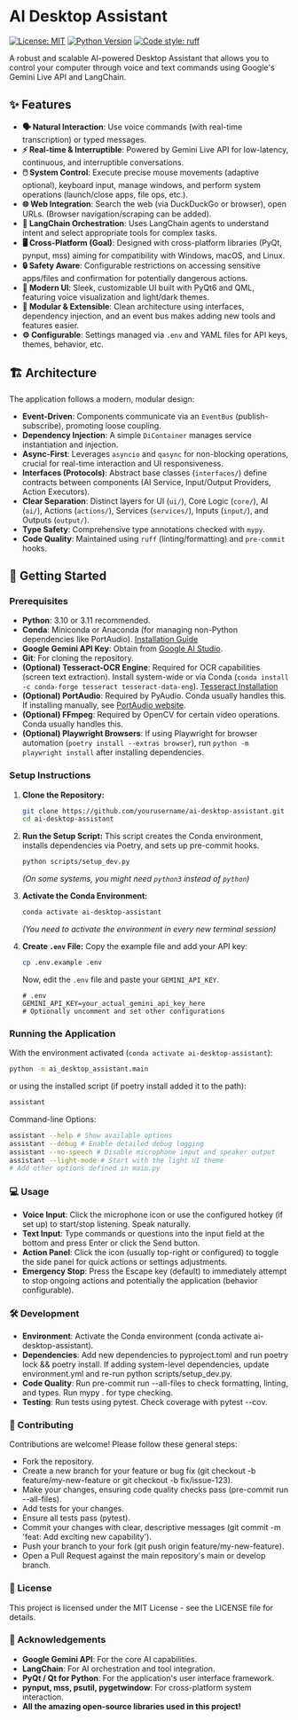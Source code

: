 # AI Desktop Assistant

[![License: MIT](https://img.shields.io/badge/License-MIT-yellow.svg)](https://opensource.org/licenses/MIT)
[![Python Version](https://img.shields.io/badge/python-3.10+-blue.svg)](https://www.python.org/downloads/)
[![Code style: ruff](https://img.shields.io/endpoint?url=https://raw.githubusercontent.com/astral-sh/ruff/main/assets/badge/v2.json)](https://github.com/astral-sh/ruff)

A robust and scalable AI-powered Desktop Assistant that allows you to control your computer through voice and text commands using Google's Gemini Live API and LangChain.

<!-- ![AI Desktop Assistant Screenshot](docs/screenshot.png) -->
<!-- TODO: Add a screenshot or GIF demo -->

## ✨ Features

- **🗣️ Natural Interaction**: Use voice commands (with real-time transcription) or typed messages.
- **⚡ Real-time & Interruptible**: Powered by Gemini Live API for low-latency, continuous, and interruptible conversations.
- **🖱️ System Control**: Execute precise mouse movements (adaptive optional), keyboard input, manage windows, and perform system operations (launch/close apps, file ops, etc.).
- **🌐 Web Integration**: Search the web (via DuckDuckGo or browser), open URLs. (Browser navigation/scraping can be added).
- **🧠 LangChain Orchestration**: Uses LangChain agents to understand intent and select appropriate tools for complex tasks.
- **🖥️ Cross-Platform (Goal)**: Designed with cross-platform libraries (PyQt, pynput, mss) aiming for compatibility with Windows, macOS, and Linux.
- **🔒 Safety Aware**: Configurable restrictions on accessing sensitive apps/files and confirmation for potentially dangerous actions.
- **🎨 Modern UI**: Sleek, customizable UI built with PyQt6 and QML, featuring voice visualization and light/dark themes.
- **🔧 Modular & Extensible**: Clean architecture using interfaces, dependency injection, and an event bus makes adding new tools and features easier.
- **⚙️ Configurable**: Settings managed via `.env` and YAML files for API keys, themes, behavior, etc.

## 🏗️ Architecture

The application follows a modern, modular design:

- **Event-Driven**: Components communicate via an `EventBus` (publish-subscribe), promoting loose coupling.
- **Dependency Injection**: A simple `DiContainer` manages service instantiation and injection.
- **Async-First**: Leverages `asyncio` and `qasync` for non-blocking operations, crucial for real-time interaction and UI responsiveness.
- **Interfaces (Protocols)**: Abstract base classes (`interfaces/`) define contracts between components (AI Service, Input/Output Providers, Action Executors).
- **Clear Separation**: Distinct layers for UI (`ui/`), Core Logic (`core/`), AI (`ai/`), Actions (`actions/`), Services (`services/`), Inputs (`input/`), and Outputs (`output/`).
- **Type Safety**: Comprehensive type annotations checked with `mypy`.
- **Code Quality**: Maintained using `ruff` (linting/formatting) and `pre-commit` hooks.

## 🚀 Getting Started

### Prerequisites

- **Python**: 3.10 or 3.11 recommended.
- **Conda**: Miniconda or Anaconda (for managing non-Python dependencies like PortAudio). [Installation Guide](https://docs.conda.io/projects/conda/en/latest/user-guide/install/)
- **Google Gemini API Key**: Obtain from [Google AI Studio](https://ai.google.dev/).
- **Git**: For cloning the repository.
- **(Optional) Tesseract-OCR Engine**: Required for OCR capabilities (screen text extraction). Install system-wide or via Conda (`conda install -c conda-forge tesseract tesseract-data-eng`). [Tesseract Installation](https://tesseract-ocr.github.io/tessdoc/Installation.html)
- **(Optional) PortAudio**: Required by PyAudio. Conda usually handles this. If installing manually, see [PortAudio website](http://www.portaudio.com/download.html).
- **(Optional) FFmpeg**: Required by OpenCV for certain video operations. Conda usually handles this.
- **(Optional) Playwright Browsers**: If using Playwright for browser automation (`poetry install --extras browser`), run `python -m playwright install` after installing dependencies.

### Setup Instructions

1.  **Clone the Repository:**

    ```bash
    git clone https://github.com/yourusername/ai-desktop-assistant.git # Replace with your repo URL
    cd ai-desktop-assistant
    ```

2.  **Run the Setup Script:**
    This script creates the Conda environment, installs dependencies via Poetry, and sets up pre-commit hooks.

    ```bash
    python scripts/setup_dev.py
    ```

    _(On some systems, you might need `python3` instead of `python`)_

3.  **Activate the Conda Environment:**

    ```bash
    conda activate ai-desktop-assistant
    ```

    _(You need to activate the environment in every new terminal session)_

4.  **Create `.env` File:**
    Copy the example file and add your API key:

    ```bash
    cp .env.example .env
    ```

    Now, edit the `.env` file and paste your `GEMINI_API_KEY`.

    ```dotenv
    # .env
    GEMINI_API_KEY=your_actual_gemini_api_key_here
    # Optionally uncomment and set other configurations
    ```

### Running the Application

With the environment activated (`conda activate ai-desktop-assistant`):

```bash
python -m ai_desktop_assistant.main
```

or using the installed script (if poetry install added it to the path):

```bash
assistant
```

Command-line Options:

```bash
assistant --help # Show available options
assistant --debug # Enable detailed debug logging
assistant --no-speech # Disable microphone input and speaker output
assistant --light-mode # Start with the light UI theme
# Add other options defined in main.py
```

### 💻 Usage

- **Voice Input**: Click the microphone icon or use the configured hotkey (if set up) to start/stop listening. Speak naturally.
- **Text Input**: Type commands or questions into the input field at the bottom and press Enter or click the Send button.
- **Action Panel**: Click the icon (usually top-right or configured) to toggle the side panel for quick actions or settings adjustments.
- **Emergency Stop**: Press the Escape key (default) to immediately attempt to stop ongoing actions and potentially the application (behavior configurable).

### 🛠️ Development

- **Environment**: Activate the Conda environment (conda activate ai-desktop-assistant).
- **Dependencies**: Add new dependencies to pyproject.toml and run poetry lock && poetry install. If adding system-level dependencies, update environment.yml and re-run python scripts/setup_dev.py.
- **Code Quality**: Run pre-commit run --all-files to check formatting, linting, and types. Run mypy . for type checking.
- **Testing**: Run tests using pytest. Check coverage with pytest --cov.

### 🤝 Contributing

Contributions are welcome! Please follow these general steps:

- Fork the repository.
- Create a new branch for your feature or bug fix (git checkout -b feature/my-new-feature or git checkout -b fix/issue-123).
- Make your changes, ensuring code quality checks pass (pre-commit run --all-files).
- Add tests for your changes.
- Ensure all tests pass (pytest).
- Commit your changes with clear, descriptive messages (git commit -m 'feat: Add exciting new capability').
- Push your branch to your fork (git push origin feature/my-new-feature).
- Open a Pull Request against the main repository's main or develop branch.

### 📄 License

This project is licensed under the MIT License - see the LICENSE file for details.

### 🙏 Acknowledgements

- **Google Gemini API**: For the core AI capabilities.
- **LangChain**: For AI orchestration and tool integration.
- **PyQt / Qt for Python**: For the application's user interface framework.
- **pynput, mss, psutil, pygetwindow**: For cross-platform system interaction.
- **All the amazing open-source libraries used in this project!**
